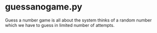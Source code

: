 # guessanogame.py
Guess a number game is all about the system thinks of a random number which we have to guess in limited number of attempts.
